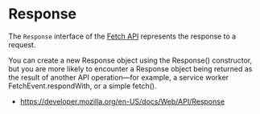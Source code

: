 # Response

The `Response` interface of the [Fetch API](/fetch-api) represents the response to a request.

You can create a new Response object using the Response() constructor, but you are more likely to encounter a Response object being returned as the result of another API operation—for example, a service worker FetchEvent.respondWith, or a simple fetch().

- https://developer.mozilla.org/en-US/docs/Web/API/Response
